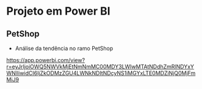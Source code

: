# Projeto em Power BI

## PetShop

- Análise da tendência no ramo PetShop

https://app.powerbi.com/view?r=eyJrIjoiOWQ5NWVkMjEtNmNmMC00MDY3LWIwMTAtNDdhZmRlNDYxYWNlIiwidCI6IjZkODMzZGU4LWNkNDItNDcyNS1iMGYxLTE0MDZiNjQ0MjFmMiJ9
